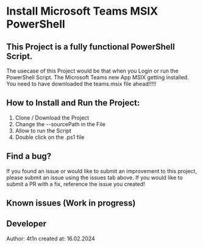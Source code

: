 # Install Microsoft Teams MSIX PowerShell


## This Project is a fully functional PowerShell Script. 

The usecase of this Project would be that when you Login or run the PowerShell Script. The Microsoft Teams new App MSIX getting installed. You need to have downloaded the teams.msix file ahead!!!!!

## How to Install and Run the Project:

1. Clone / Download the Project
2. Change the --sourcePath in the File
3. Allow to run the Script
4. Double click on the .ps1 file


## Find a bug?

If you found an issue or would like to submit an improvement to this project, please submit an issue using the issues tab above. If you would like to submit a PR with a fix, reference the issue you created!

## Known issues (Work in progress)


## Developer
Author: 4t1n
created at: 16.02.2024
